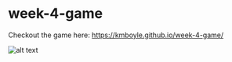 # week-4-game

Checkout the game here: https://kmboyle.github.io/week-4-game/

![alt text](https://raw.githubusercontent.com/kmboyle/week-4-game/assets/images/RPG.JPG)
